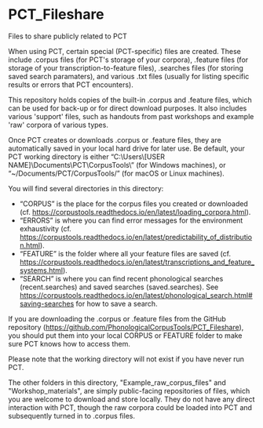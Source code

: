 # PCT_Fileshare
Files to share publicly related to PCT


When using PCT, certain special (PCT-specific) files are created. These include .corpus files (for PCT's storage of your corpora), .feature files (for storage of your transcription-to-feature files), .searches files (for storing saved search paramaters), and various .txt files (usually for listing specific results or errors that PCT encounters). 

This repository holds copies of the built-in .corpus and .feature files, which can be used for back-up or for direct download purposes. It also includes various 'support' files, such as handouts from past workshops and example 'raw' corpora of various types.

Once PCT creates or downloads .corpus or .feature files, they are automatically saved in your local hard drive for later use. Be default, your PCT working directory is either
“C:\\Users\\[USER NAME]\\Documents\\PCT\\CorpusTools\\” (for Windows machines), or “~/Documents/PCT/CorpusTools/” (for macOS or Linux machines).

You will find several directories in this directory:

 * “CORPUS” is the place for the corpus files you created or downloaded (cf. https://corpustools.readthedocs.io/en/latest/loading_corpora.html).
 * “ERRORS” is where you can find error messages for the environment exhaustivity (cf. https://corpustools.readthedocs.io/en/latest/predictability_of_distribution.html).
 * “FEATURE” is the folder where all your feature files are saved (cf. https://corpustools.readthedocs.io/en/latest/transcriptions_and_feature_systems.html).
 * “SEARCH” is where you can find recent phonological searches (recent.searches) and saved searches (saved.searches). See https://corpustools.readthedocs.io/en/latest/phonological_search.html#saving-searches for how to save a search.

If you are downloading the .corpus or .feature files from the GitHub repository (https://github.com/PhonologicalCorpusTools/PCT_Fileshare), you should put them into your local CORPUS or FEATURE folder to make sure PCT knows how to access them.

Please note that the working directory will not exist if you have never run PCT.

The other folders in this directory, "Example_raw_corpus_files" and "Workshop_materials", are simply public-facing repositories of files, which you are welcome to download and store locally. They do not have any direct interaction with PCT, though the raw corpora could be loaded into PCT and subsequently turned in to .corpus files.
